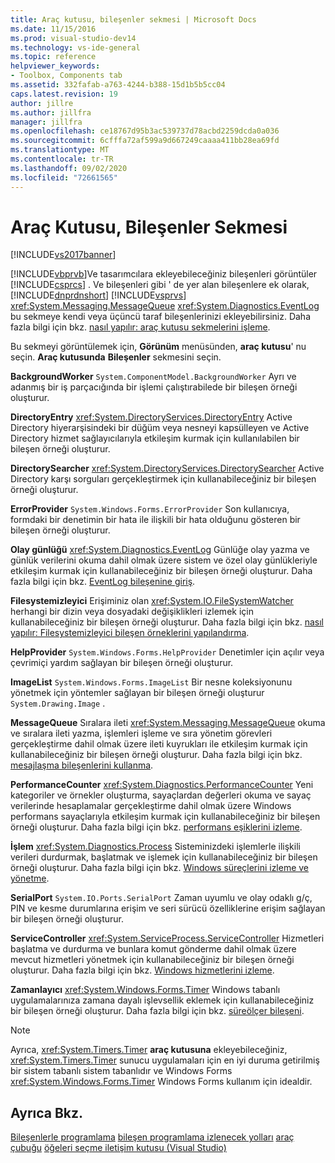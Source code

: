 ```yaml
---
title: Araç kutusu, bileşenler sekmesi | Microsoft Docs
ms.date: 11/15/2016
ms.prod: visual-studio-dev14
ms.technology: vs-ide-general
ms.topic: reference
helpviewer_keywords:
- Toolbox, Components tab
ms.assetid: 332fafab-a763-4244-b388-15d1b5b5cc04
caps.latest.revision: 19
author: jillre
ms.author: jillfra
manager: jillfra
ms.openlocfilehash: ce18767d95b3ac539737d78acbd2259dcda0a036
ms.sourcegitcommit: 6cfffa72af599a9d667249caaaa411bb28ea69fd
ms.translationtype: MT
ms.contentlocale: tr-TR
ms.lasthandoff: 09/02/2020
ms.locfileid: "72661565"
---
```

# <a name="toolbox-components-tab"></a>Araç Kutusu, Bileşenler Sekmesi
[!INCLUDE[vs2017banner](../../includes/vs2017banner.md)]

[!INCLUDE[vbprvb](../../includes/vbprvb-md.md)]Ve tasarımcılara ekleyebileceğiniz bileşenleri görüntüler [!INCLUDE[csprcs](../../includes/csprcs-md.md)] . Ve bileşenleri gibi ' de yer alan bileşenlere ek olarak, [!INCLUDE[dnprdnshort](../../includes/dnprdnshort-md.md)] [!INCLUDE[vsprvs](../../includes/vsprvs-md.md)] <xref:System.Messaging.MessageQueue> <xref:System.Diagnostics.EventLog> bu sekmeye kendi veya üçüncü taraf bileşenlerinizi ekleyebilirsiniz. Daha fazla bilgi için bkz. [nasıl yapılır: araç kutusu sekmelerini işleme](https://msdn.microsoft.com/21285050-cadd-455a-b1f5-a2289a89c4db).

 Bu sekmeyi görüntülemek için, **Görünüm** menüsünden, **araç kutusu**' nu seçin. **Araç kutusunda** **Bileşenler** sekmesini seçin.

 **BackgroundWorker** `System.ComponentModel.BackgroundWorker` Ayrı ve adanmış bir iş parçacığında bir işlemi çalıştırabilede bir bileşen örneği oluşturur.

 **DirectoryEntry** <xref:System.DirectoryServices.DirectoryEntry> Active Directory hiyerarşisindeki bir düğüm veya nesneyi kapsülleyen ve Active Directory hizmet sağlayıcılarıyla etkileşim kurmak için kullanılabilen bir bileşen örneği oluşturur.

 **DirectorySearcher** <xref:System.DirectoryServices.DirectorySearcher> Active Directory karşı sorguları gerçekleştirmek için kullanabileceğiniz bir bileşen örneği oluşturur.

 **ErrorProvider** `System.Windows.Forms.ErrorProvider` Son kullanıcıya, formdaki bir denetimin bir hata ile ilişkili bir hata olduğunu gösteren bir bileşen örneği oluşturur.

 **Olay günlüğü** <xref:System.Diagnostics.EventLog> Günlüğe olay yazma ve günlük verilerini okuma dahil olmak üzere sistem ve özel olay günlükleriyle etkileşim kurmak için kullanabileceğiniz bir bileşen örneği oluşturur. Daha fazla bilgi için bkz. [EventLog bileşenine giriş](https://msdn.microsoft.com/a2ba4f28-4b1a-435e-99ef-51b28e21f805).

 **Filesystemizleyici** Erişiminiz olan <xref:System.IO.FileSystemWatcher> herhangi bir dizin veya dosyadaki değişiklikleri izlemek için kullanabileceğiniz bir bileşen örneği oluşturur. Daha fazla bilgi için bkz. [nasıl yapılır: Filesystemizleyici bileşen örneklerini yapılandırma](https://msdn.microsoft.com/2e628234-4951-4135-8a86-28b924070d50).

 **HelpProvider** `System.Windows.Forms.HelpProvider` Denetimler için açılır veya çevrimiçi yardım sağlayan bir bileşen örneği oluşturur.

 **ImageList** `System.Windows.Forms.ImageList` Bir nesne koleksiyonunu yönetmek için yöntemler sağlayan bir bileşen örneği oluşturur `System.Drawing.Image` .

 **MessageQueue** Sıralara ileti <xref:System.Messaging.MessageQueue> okuma ve sıralara ileti yazma, işlemleri işleme ve sıra yönetim görevleri gerçekleştirme dahil olmak üzere ileti kuyrukları ile etkileşim kurmak için kullanabileceğiniz bir bileşen örneği oluşturur. Daha fazla bilgi için bkz. [mesajlaşma bileşenlerini kullanma](https://msdn.microsoft.com/922dbac7-26f0-4e39-b666-ccfc184793d7).

 **PerformanceCounter** <xref:System.Diagnostics.PerformanceCounter> Yeni kategoriler ve örnekler oluşturma, sayaçlardan değerleri okuma ve sayaç verilerinde hesaplamalar gerçekleştirme dahil olmak üzere Windows performans sayaçlarıyla etkileşim kurmak için kullanabileceğiniz bir bileşen örneği oluşturur. Daha fazla bilgi için bkz. [performans eşiklerini izleme](https://msdn.microsoft.com/b8b44a55-31d0-4b45-9517-8c1b1e4fdc91).

 **İşlem** <xref:System.Diagnostics.Process> Sisteminizdeki işlemlerle ilişkili verileri durdurmak, başlatmak ve işlemek için kullanabileceğiniz bir bileşen örneği oluşturur. Daha fazla bilgi için bkz. [Windows süreçlerini izleme ve yönetme](https://msdn.microsoft.com/a86bd4c1-b92c-49a0-8f32-61d67837b45e).

 **SerialPort** `System.IO.Ports.SerialPort` Zaman uyumlu ve olay odaklı g/ç, PIN ve kesme durumlarına erişim ve seri sürücü özelliklerine erişim sağlayan bir bileşen örneği oluşturur.

 **ServiceController** <xref:System.ServiceProcess.ServiceController> Hizmetleri başlatma ve durdurma ve bunlara komut gönderme dahil olmak üzere mevcut hizmetleri yönetmek için kullanabileceğiniz bir bileşen örneği oluşturur. Daha fazla bilgi için bkz. [Windows hizmetlerini izleme](https://msdn.microsoft.com/4542ee3f-e052-4cb9-8726-58e9420de222).

 **Zamanlayıcı** <xref:System.Windows.Forms.Timer> Windows tabanlı uygulamalarınıza zamana dayalı işlevsellik eklemek için kullanabileceğiniz bir bileşen örneği oluşturur. Daha fazla bilgi için bkz. [süreölçer bileşeni](https://msdn.microsoft.com/library/6700e534-6382-43d5-98ed-14205435fff7).

> [!NOTE]
> Ayrıca, <xref:System.Timers.Timer> **araç kutusuna** ekleyebileceğiniz, <xref:System.Timers.Timer> sunucu uygulamaları için en iyi duruma getirilmiş bir sistem tabanlı sistem tabanlıdır ve Windows Forms <xref:System.Windows.Forms.Timer> Windows Forms kullanım için idealdir.

## <a name="see-also"></a>Ayrıca Bkz.
 [Bileşenlerle programlama](https://msdn.microsoft.com/library/d4d4fcb4-e0b8-46b3-b679-7ee0026eb9e3) [bileşen programlama izlenecek yolları](https://msdn.microsoft.com/library/373cacf7-479e-4b05-991c-5cb18824e913) [araç çubuğu](../../ide/reference/toolbox.md) [öğeleri seçme iletişim kutusu (Visual Studio)](https://msdn.microsoft.com/bd07835f-18a8-433e-bccc-7141f65263bb)
